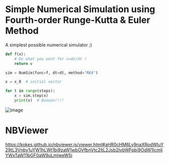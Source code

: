 # Simple Numerical Simulation using Fourth-order Runge-Kutta & Euler Method
A simplest possible numerical simulator ;)

```python
def f(x):
    # Do what you want for v=dx/dt !
    return v

sim = NumSim(func=f, dt=dt, method="RK4")

x = x_0  # initial vector

for t in range(steps):
    x = sim.step(x)
    print(x)  # Boooon!!!!
```

![image](https://user-images.githubusercontent.com/1684732/132111605-887ea12f-24d1-436e-b424-7bd8a6015e78.png)

# NBViewer
https://kokes.github.io/nbviewer.js/viewer.html#aHR0cHM6Ly9naXRodWIuY29tL3Vnby1uYW1hLWt1bi9zaW1wbGVfbnVtc2ltL2Jsb2IvbWFpbi9OdW1lcmljYWxTaW11bGF0aW9uLmlweW5i

